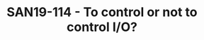 ---
categories:
- san19
description: Important stakeholders in the personal-OS arena have switched to the
  BFQ I/O scheduler, to endow their systems with a very low I/O latency. The story
  differs with enterprise systems tough. By controlling I/O with BFQ, these systems
  would reach a 5X-10X throughput boost. Nevertheless, almost all stakeholders still
  stick to uncontrolled I/O. For various reasons they fail to see the economic benefits
  that may follow from the above boost.<br><br>At the other end of the spectrum, Facebook
  seems to see these benefits so clearly that they have invested in the design and
  implementation of two brand new I/O controllers for Linux. The latter control, respectively,
  latency and bandwidth. And these are the two main goals of BFQ.<br><br>In this presentation
  we try to shed a light on this sort of controversial situation, by showing some
  performance figures. In<br>particular we show again (the poor) performance without
  I/O control, after which we compare the performance of these new controllers with
  that of BFQ.
image:
  featured: 'true'
  path: /assets/images/featured-images/san19/SAN19-114.png
session_attendee_num: '9'
session_id: SAN19-114
session_room: Sunset IV (Session 2)
session_slot:
  end_time: '2019-09-23 15:55:00'
  start_time: '2019-09-23 15:30:00'
session_speakers:
- speaker_bio: Paolo Valente is an Assistant Professor of Computer Science at the
    University of Modena and Reggio Emilia, Italy, and a collaborator of the Linaro
    engineering organization. Paolos main activities focus on scheduling algorithms
    for storage devices, transmission links and CPUs. In this respect, Paolo is the
    author of the last version of the BFQ I/O scheduler. BFQ entered the Linux kernel
    from 4.12, providing unprecedented low-latency and fairness guarantees. As for
    transmission links, Paolo is one of the authors of the QFQ packet scheduler, which
    has been in the Linux kernel until 3.7, after that it has been replaced by QFQ+,
    a faster variant defined and implemented by Paolo himself. Finally, Paolo has
    also defined and implemented other algorithms, part of which are now in FreeBSD,
    and has provided new theoretic results on multiprocessor scheduling.<br /> <br
    />
  speaker_company: Linaro
  speaker_image: /assets/images/speakers/san19/paolo-valente.jpg
  speaker_location: ''
  speaker_name: Paolo Valente
  speaker_position: Assistant Professor
  speaker_url: ''
  speaker_username: paolo_valente.1xog4ur7
session_track: Data Center
tag: session
tags:
- Open Source Development
title: SAN19-114 - To control or not to control I/O?
---